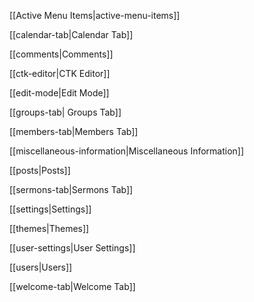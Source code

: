 [[Active Menu Items|active-menu-items]]  

[[calendar-tab|Calendar Tab]]  

[[comments|Comments]]  

[[ctk-editor|CTK Editor]]  

[[edit-mode|Edit Mode]]  

[[groups-tab| Groups Tab]]  

[[members-tab|Members Tab]]  

[[miscellaneous-information|Miscellaneous Information]]  

[[posts|Posts]]  

[[sermons-tab|Sermons Tab]]  

[[settings|Settings]]  

[[themes|Themes]]  

[[user-settings|User Settings]]  

[[users|Users]]  

[[welcome-tab|Welcome Tab]]  
